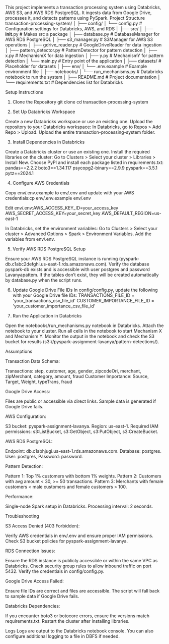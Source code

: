 This project implements a transaction processing system using Databricks, AWS S3, and AWS RDS PostgreSQL. It ingests data from Google Drive, processes it, and detects patterns using PySpark.
Project Structure
transaction-processing-system/
│
├── config/
│   └── config.py           # Configuration settings for Databricks, AWS, and RDS
│
├── src/
│   ├── __init__.py         # Makes src a package
│   ├── database.py         # DatabaseManager for AWS RDS PostgreSQL
│   ├── s3_manager.py       # S3Manager for AWS S3 operations
│   ├── gdrive_reader.py    # GoogleDriveReader for data ingestion
│   ├── pattern_detector.py # PatternDetector for pattern detection
│   ├── x.py                # MechanismX for data ingestion
│   ├── y.py                # MechanismY for pattern detection
│   └── main.py             # Entry point of the application
│
├── datasets/               # Placeholder for datasets
│
├── env/
│   └── .env.example        # Example environment file
│
├── notebooks/
│   └── run_mechanisms.py   # Databricks notebook to run the system
│
├── README.md               # Project documentation
│
└── requirements.txt        # Dependencies list for Databricks

Setup Instructions
1. Clone the Repository
git clone <your-repo-url>
cd transaction-processing-system

2. Set Up Databricks Workspace

Create a new Databricks workspace or use an existing one.
Upload the repository to your Databricks workspace:
In Databricks, go to Repos > Add Repo > Upload.
Upload the entire transaction-processing-system folder.



3. Install Dependencies in Databricks

Create a Databricks cluster or use an existing one.
Install the required libraries on the cluster:
Go to Clusters > Select your cluster > Libraries > Install New.
Choose PyPI and install each package listed in requirements.txt:
pandas==2.2.2
boto3==1.34.117
psycopg2-binary==2.9.9
pyspark==3.5.1
pytz==2024.1





4. Configure AWS Credentials

Copy env/.env.example to env/.env and update with your AWS credentials:cp env/.env.example env/.env

Edit env/.env:AWS_ACCESS_KEY_ID=your_access_key
AWS_SECRET_ACCESS_KEY=your_secret_key
AWS_DEFAULT_REGION=us-east-1


In Databricks, set the environment variables:
Go to Clusters > Select your cluster > Advanced Options > Spark > Environment Variables.
Add the variables from env/.env.



5. Verify AWS RDS PostgreSQL Setup

Ensure your AWS RDS PostgreSQL instance is running (pyspark-db.c1abc2defghi.us-east-1.rds.amazonaws.com).
Verify the database pyspark-db exists and is accessible with user postgres and password Lavanyapattem.
If the tables don’t exist, they will be created automatically by database.py when the script runs.

6. Update Google Drive File IDs
In config/config.py, update the following with your Google Drive file IDs:
TRANSACTIONS_FILE_ID = 'your_transactions_csv_file_id'
CUSTOMER_IMPORTANCE_FILE_ID = 'your_customer_importance_csv_file_id'

7. Run the Application in Databricks

Open the notebooks/run_mechanisms.py notebook in Databricks.
Attach the notebook to your cluster.
Run all cells in the notebook to start Mechanism X and Mechanism Y.
Monitor the output in the notebook and check the S3 bucket for results (s3://pyspark-assignment-lavanya/pattern-detections/).

Assumptions

Transaction Data Schema:

Transactions: step, customer, age, gender, zipcodeOri, merchant, zipMerchant, category, amount, fraud
Customer Importance: Source, Target, Weight, typeTrans, fraud


Google Drive Access:

Files are public or accessible via direct links.
Sample data is generated if Google Drive fails.


AWS Configuration:

S3 bucket: pyspark-assignment-lavanya.
Region: us-east-1.
Required IAM permissions: s3:ListBucket, s3:GetObject, s3:PutObject, s3:CreateBucket.


AWS RDS PostgreSQL:

Endpoint: db.c1abhjugi.us-east-1.rds.amazonaws.com.
Database: postgres.
User: postgres, Password: password.


Pattern Detection:

Pattern 1: Top 1% customers with bottom 1% weights.
Pattern 2: Customers with avg amount < 30, >= 50 transactions.
Pattern 3: Merchants with female customers < male customers and female customers > 100.


Performance:

Single-node Spark setup in Databricks.
Processing interval: 2 seconds.



Troubleshooting

S3 Access Denied (403 Forbidden):

Verify AWS credentials in env/.env and ensure proper IAM permissions.
Check S3 bucket policies for pyspark-assignment-lavanya.


RDS Connection Issues:

Ensure the RDS instance is publicly accessible or within the same VPC as Databricks.
Check security group rules to allow inbound traffic on port 5432.
Verify the credentials in config/config.py.


Google Drive Access Failed:

Ensure file IDs are correct and files are accessible.
The script will fall back to sample data if Google Drive fails.


Databricks Dependencies:

If you encounter boto3 or botocore errors, ensure the versions match requirements.txt.
Restart the cluster after installing libraries.



Logs
Logs are output to the Databricks notebook console. You can also configure additional logging to a file in DBFS if needed.
